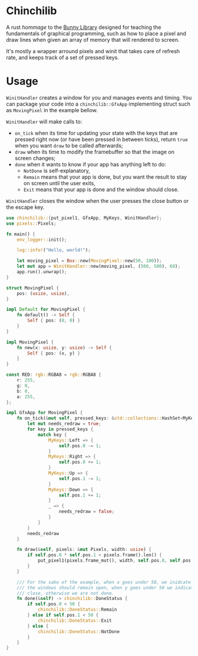 # Chinchilib

A rust *hommage* to the [Bunny Library](https://github.com/Damdoshi/LibLapin) designed for teaching the fundamentals of graphical programming, such as how to place a pixel and draw lines when given an array of memory that will rendered to screen.

It's mostly a wrapper arround pixels and winit that takes care of refresh rate, and keeps track of a set of pressed keys.

# Usage

`WinitHandler` creates a window for you and manages events and timing. You can package your code into a `chinchilib::GfxApp` implementing struct such as `MovingPixel` in the example bellow.

`WinitHandler` will make calls to:
- `on_tick` when its time for updating your state with the keys that are pressed right now (or have been pressed in between ticks), return `true` when you want `draw` to be called afterwards;
- `draw` when its time to modify the framebuffer so that the image on screen changes;
- `done` when it wants to know if your app has anything left to do:
  - `NotDone` is self-explanatory,
  - `Remain` means that your app is done, but you want the result to stay on screen until the user exits,
  - `Exit` means that your app is done and the window should close.

`WinitHandler` closes the window when the user presses the close button or the escape key.

```rust
use chinchilib::{put_pixel1, GfxApp, MyKeys, WinitHandler};
use pixels::Pixels;

fn main() {
    env_logger::init();

    log::info!("Hello, world!");

    let moving_pixel = Box::new(MovingPixel::new(50, 100));
    let mut app = WinitHandler::new(moving_pixel, (500, 500), 60);
    app.run().unwrap();
}

struct MovingPixel {
    pos: (usize, usize),
}

impl Default for MovingPixel {
    fn default() -> Self {
        Self { pos: (0, 0) }
    }
}

impl MovingPixel {
    fn new(x: usize, y: usize) -> Self {
        Self { pos: (x, y) }
    }
}

const RED: rgb::RGBA8 = rgb::RGBA8 {
    r: 255,
    g: 0,
    b: 0,
    a: 255,
};

impl GfxApp for MovingPixel {
    fn on_tick(&mut self, pressed_keys: &std::collections::HashSet<MyKeys>) -> bool {
        let mut needs_redraw = true;
        for key in pressed_keys {
            match key {
                MyKeys::Left => {
                    self.pos.0 -= 1;
                }
                MyKeys::Right => {
                    self.pos.0 += 1;
                }
                MyKeys::Up => {
                    self.pos.1 -= 1;
                }
                MyKeys::Down => {
                    self.pos.1 += 1;
                }
                _ => {
                    needs_redraw = false;
                }
            }
        }
        needs_redraw
    }

    fn draw(&self, pixels: &mut Pixels, width: usize) {
        if self.pos.0 * self.pos.1 < pixels.frame().len() {
            put_pixel1(pixels.frame_mut(), width, self.pos.0, self.pos.1, RED);
        }
    }

    /// For the sake of the example, when x goes under 50, we inidcate that we are done and that
    /// the windows should remain open, when y goes under 50 we indicate that the window should
    /// close, otherwise we are not done.
    fn done(&self) -> chinchilib::DoneStatus {
        if self.pos.0 < 50 {
            chinchilib::DoneStatus::Remain
        } else if self.pos.1 < 50 {
            chinchilib::DoneStatus::Exit
        } else {
            chinchilib::DoneStatus::NotDone
        }
    }
}
```
